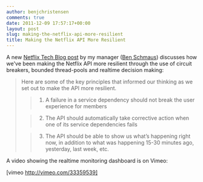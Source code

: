 ```yaml
---
author: benjchristensen
comments: true
date: 2011-12-09 17:57:17+00:00
layout: post
slug: making-the-netflix-api-more-resilient
title: Making the Netflix API More Resilient
---
```


A new [Netflix Tech Blog post](http://techblog.netflix.com/2011/12/making-netflix-api-more-resilient.html) by my manager ([Ben Schmaus](https://twitter.com/#!/schmaus)) discusses how we've been making the Netflix API more resilient through the use of circuit breakers, bounded thread-pools and realtime decision making:


<blockquote>Here are some of the key principles that informed our thinking as we set out to make the API more resilient.

> 
> 
	
>   1. A failure in a service dependency should not break the user experience for members
> 
	
>   2. The API should automatically take corrective action when one of its service dependencies fails
> 
	
>   3. The API should be able to show us what’s happening right now, in addition to what was happening 15-30 minutes ago, yesterday, last week, etc.
> 

</blockquote>


A video showing the realtime monitoring dashboard is on Vimeo:

[vimeo http://vimeo.com/33359539]
